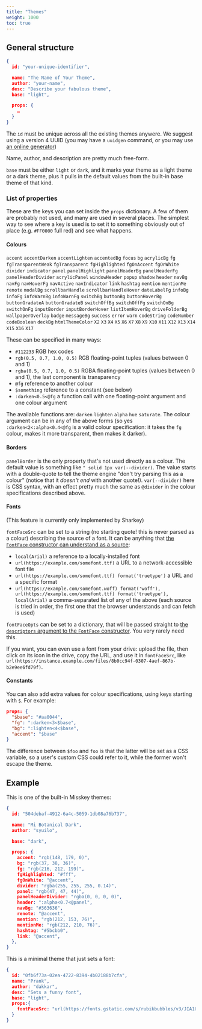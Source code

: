 ```yaml
---
title: "Themes"
weight: 1000
toc: true
---
```


## General structure

```json
{
  id: "your-unique-identifier",

  name: "The Name of Your Theme",
  author: "your-name",
  desc: "Describe your fabulous theme",
  base: "light",

  props: {
    …
  }
}
```

The `id` must be unique across all the existing themes anywere. We
suggest using a version 4 UUID (you may have a `uuidgen` command, or
you may use [an online generator](https://www.uuidgenerator.net/))

Name, author, and description are pretty much free-form.

`base` must be either `light` or `dark`, and it marks your theme as a
light theme or a dark theme, plus it pulls in the default values from
the built-in base theme of that kind.

### List of properties

These are the keys you can set inside the `props` dictionary. A few of
them are probably not used, and many are used in several places. The
simplest way to see where a key is used is to set it to something
obviously out of place (e.g. `#FF0000` full red) and see what happens.

#### Colours

`accent` `accentDarken` `accentLighten` `accentedBg` `focus` `bg`
`acrylicBg` `fg` `fgTransparentWeak` `fgTransparent` `fgHighlighted`
`fgOnAccent` `fgOnWhite` `divider` `indicator` `panel`
`panelHighlight` `panelHeaderBg` `panelHeaderFg` `panelHeaderDivider`
`acrylicPanel` `windowHeader` `popup` `shadow` `header` `navBg`
`navFg` `navHoverFg` `navActive` `navIndicator` `link` `hashtag`
`mention` `mentionMe` `renote` `modalBg` `scrollbarHandle`
`scrollbarHandleHover` `dateLabelFg` `infoBg` `infoFg` `infoWarnBg`
`infoWarnFg` `switchBg` `buttonBg` `buttonHoverBg` `buttonGradateA`
`buttonGradateB` `switchOffBg` `switchOffFg` `switchOnBg` `switchOnFg`
`inputBorder` `inputBorderHover` `listItemHoverBg` `driveFolderBg`
`wallpaperOverlay` `badge` `messageBg` `success` `error` `warn`
`codeString` `codeNumber` `codeBoolean` `deckBg` `htmlThemeColor` `X2`
`X3` `X4` `X5` `X6` `X7` `X8` `X9` `X10` `X11` `X12` `X13` `X14` `X15`
`X16` `X17`

These can be specified in many ways:

* `#112233` RGB hex codes
* `rgb(0.5, 0.7, 1.0, 0.5)` RGB floating-point tuples (values between
  0 and 1)
* `rgba(0.5, 0.7, 1.0, 0.5)` RGBA floating-point tuples (values
  between 0 and 1), the last component is transparency
* `@fg` reference to another colour
* `$something` reference to a constant (see below)
* `:darken<0.5<@fg` a function call with one floating-point argument
  and one colour argument

The available functions are: `darken` `lighten` `alpha` `hue`
`saturate`. The colour argument can be in any of the above forms (so
yes `:darken<2<:alpha<0.4<@fg` is a valid colour specification: it
takes the `fg` colour, makes it more transparent, then makes it
darker).

#### Borders

`panelBorder` is the only property that's not used directly as a
colour. The default value is something like `" solid 1px
var(--divider)`. The value starts with a double-quote to tell the
theme engine "don't try parsing this as a colour" (notice that it
*doesn't end* with another quote!). `var(--divider)` here is CSS
syntax, with an effect pretty much the same as `@divider` in the
colour specifications described above.

#### Fonts

(This feature is currently only implemented by Sharkey)

`fontFaceSrc` can be set to a string (no starting quote! this is never
parsed as a colour) describing the source of a font. It can be
anything that [the `FontFace` constructor can understand as a
source](https://developer.mozilla.org/en-US/docs/Web/API/FontFace/FontFace#source):

* `local(Arial)` a reference to a locally-installed font
* `url(https://example.com/somefont.ttf)` a URL to a
  network-accessible font file
* `url(https://example.com/somefont.ttf) format('truetype')` a URL and
  a specific format
* `url(https://example.com/somefont.woff) format('woff'),
  url(https://example.com/somefont.ttf) format('truetype'),
  local(Arial)` a comma-separated list of any of the above (each
  source is tried in order, the first one that the browser understands
  and can fetch is used)

`fontFaceOpts` can be set to a dictionary, that will be passed
straight to [the `descriptors` argument to the `FontFace`
constructor](https://developer.mozilla.org/en-US/docs/Web/API/FontFace/FontFace#descriptors). You
very rarely need this.

If you want, you can even use a font from your drive: upload the file,
then click on its icon in the drive, copy the URL, and use it in
`fontFaceSrc`, like
`url(https://instance.example.com/files/8b0cc94f-0307-4aef-867b-b2e9ee6fd79f)`.

#### Constants

You can also add extra values for colour specifications, using keys
starting with `$`. For example:

```json
props: {
  "$base": "#aa0044",
  "fg": ":darken<3<$base",
  "bg": ":lighten<4<$base",
  "accent": "$base"
}
```

The difference between `$foo` and `foo` is that the latter will be set
as a CSS variable, so a user's custom CSS could refer to it, while the
former won't escape the theme.

## Example

This is one of the built-in Misskey themes:

```json
{
  id: "504debaf-4912-6a4c-5059-1db08a76b737",

  name: "Mi Botanical Dark",
  author: "syuilo",

  base: "dark",

  props: {
    accent: "rgb(148, 179, 0)",
    bg: "rgb(37, 38, 36)",
    fg: "rgb(216, 212, 199)",
    fgHighlighted: "#fff",
    fgOnWhite: "@accent",
    divider: "rgba(255, 255, 255, 0.14)",
    panel: "rgb(47, 47, 44)",
    panelHeaderDivider: "rgba(0, 0, 0, 0)",
    header: ":alpha<0.7<@panel",
    navBg: "#363636",
    renote: "@accent",
    mention: "rgb(212, 153, 76)",
    mentionMe: "rgb(212, 210, 76)",
    hashtag: "#5bcbb0",
    link: "@accent",
  },
}
```

This is a minimal theme that just sets a font:

```json
{
  id: "0fb6f73a-02ea-4722-8394-4b02188b7cfa",
  name: "Prank",
  author: "dakkar",
  desc: "Sets a funny font",
  base: "light",
  props:{
    fontFaceSrc: "url(https://fonts.gstatic.com/s/rubikbubbles/v3/JIA1UVdwbHFJtwA7Us1BPFbRNTE.ttf) format('truetype')",
  }
}
```
